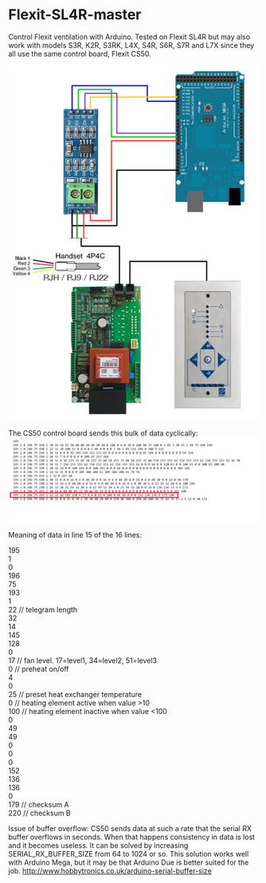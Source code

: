 # Flexit-SL4R-master
Control Flexit ventilation with Arduino. Tested on Flexit SL4R but may also work with models S3R, K2R, S3RK, L4X, S4R, S6R, S7R and L7X since they all use the same control board, Flexit CS50.

<img src="images/topology.png" >

The CS50 control board sends this bulk of data cyclically:
<img src="images/dataflow.png" >

Meaning of data in line 15 of the 16 lines:

195 <br/>
1 <br/>
0 <br/>
196 <br/>
75 <br/>
193 <br/>
1 <br/>
22      // telegram length <br/>
32 <br/>
14 <br/>
145 <br/>
128 <br/>
0 <br/>
17      // fan level. 17=level1, 34=level2, 51=level3 <br/>
0       // preheat on/off <br/>
4 <br/>
0 <br/>
25      // preset heat exchanger temperature <br/>
0       // heating element active when value >10 <br/>
100     // heating element inactive when value <100 <br/>
0 <br/>
49 <br/>
49 <br/>
0 <br/>
0 <br/>
0 <br/>
152 <br/>
136 <br/>
136 <br/>
0 <br/>
179     // checksum A <br/>
220     // checksum B <br/>




Issue of buffer overflow:
CS50 sends data at such a rate that the serial RX buffer overflows in seconds. When that happens consistency in data is lost and it becomes useless. It can be solved by increasing SERIAL_RX_BUFFER_SIZE from 64 to 1024 or so. This solution works well with Arduino Mega, but it may be that Arduino Due is better suited for the job. 
http://www.hobbytronics.co.uk/arduino-serial-buffer-size
